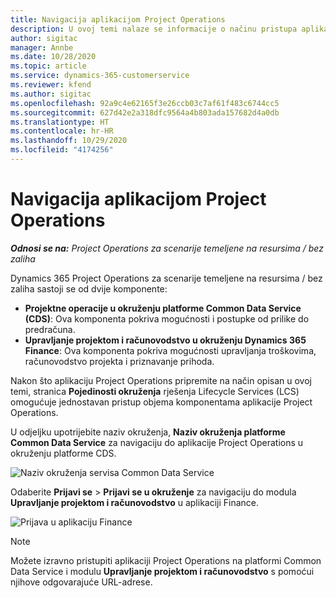 ```yaml
---
title: Navigacija aplikacijom Project Operations
description: U ovoj temi nalaze se informacije o načinu pristupa aplikaciji Project Operations iz rješenja Lifecycle Services.
author: sigitac
manager: Annbe
ms.date: 10/28/2020
ms.topic: article
ms.service: dynamics-365-customerservice
ms.reviewer: kfend
ms.author: sigitac
ms.openlocfilehash: 92a9c4e62165f3e26ccb03c7af61f483c6744cc5
ms.sourcegitcommit: 627d42e2a318dfc9564a4b803ada157682d4a0db
ms.translationtype: HT
ms.contentlocale: hr-HR
ms.lasthandoff: 10/29/2020
ms.locfileid: "4174256"
---
```

# <a name="navigate-project-operations"></a>Navigacija aplikacijom Project Operations

_**Odnosi se na:** Project Operations za scenarije temeljene na resursima / bez zaliha_

Dynamics 365 Project Operations za scenarije temeljene na resursima / bez zaliha sastoji se od dvije komponente: 

 - **Projektne operacije u okruženju platforme Common Data Service (CDS)**: Ova komponenta pokriva mogućnosti i postupke od prilike do predračuna. 
 - **Upravljanje projektom i računovodstvo u okruženju Dynamics 365 Finance**: Ova komponenta pokriva mogućnosti upravljanja troškovima, računovodstvo projekta i priznavanje prihoda. 

Nakon što aplikaciju Project Operations pripremite na način opisan u ovoj temi, stranica **Pojedinosti okruženja** rješenja Lifecycle Services (LCS) omogućuje jednostavan pristup objema komponentama aplikacije Project Operations.  

U odjeljku upotrijebite naziv okruženja, **Naziv okruženja platforme Common Data Service** za navigaciju do aplikacije Project Operations u okruženju platforme CDS. 

  ![Naziv okruženja servisa Common Data Service](./media/environment-name.PNG)

Odaberite **Prijavi se** > **Prijavi se u okruženje** za navigaciju do modula **Upravljanje projektom i računovodstvo** u aplikaciji Finance.  

   ![Prijava u aplikaciju Finance](./media/environment-login.PNG)

> [!NOTE]
> Možete izravno pristupiti aplikaciji Project Operations na platformi Common Data Service i modulu **Upravljanje projektom i računovodstvo** s pomoćui njihove odgovarajuće URL-adrese. 
